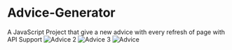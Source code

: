 # Advice-Generator
A JavaScript Project that give a new advice with every refresh of page with API Support 
![Advice 2](https://user-images.githubusercontent.com/87038285/223113751-94651560-6efd-46dd-bd86-19e7d5266fe5.jpg)
![Advice 3](https://user-images.githubusercontent.com/87038285/223113789-c6aef1f9-5a42-4f67-9f4d-74853cd94887.jpg)
![Advice ](https://user-images.githubusercontent.com/87038285/223113827-98c31c94-3f8a-4b63-92ca-b925e29cb392.jpg)
